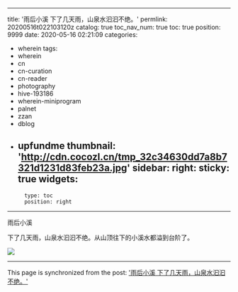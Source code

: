 
---
title: '雨后小溪 下了几天雨，山泉水汩汩不绝。'
permlink: 20200516t022103120z
catalog: true
toc_nav_num: true
toc: true
position: 9999
date: 2020-05-16 02:21:09
categories:
- wherein
tags:
- wherein
- cn
- cn-curation
- cn-reader
- photography
- hive-193186
- wherein-miniprogram
- palnet
- zzan
- dblog
- upfundme
thumbnail: 'http://cdn.cocozl.cn/tmp_32c34630dd7a8b7321d1231d83feb23a.jpg'
sidebar:
    right:
        sticky: true
widgets:
    -
        type: toc
        position: right
---


雨后小溪

下了几天雨，山泉水汩汩不绝。从山顶往下的小溪水都溢到台阶了。

<img src="http://cdn.cocozl.cn/tmp_32c34630dd7a8b7321d1231d83feb23a.jpg" />

- - -

This page is synchronized from the post: ['雨后小溪 下了几天雨，山泉水汩汩不绝。'](https://steemit.com/@m18207319997/20200516t022103120z)
